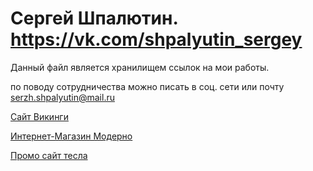 # Сергей Шпалютин. https://vk.com/shpalyutin_sergey

Данный файл является хранилищем ссылок на мои работы.

по поводу сотрудничества можно писать в соц. сети или почту serzh.shpalyutin@mail.ru

[Сайт Викинги](https://serzh-shpalyutin.github.io/vikings/) 

[Интернет-Магазин Модерно](https://Serzh-Shpalyutin.github.io/moderno/)

[Промо сайт тесла](https://Serzh-Shpalyutin.github.io/tesla/)
